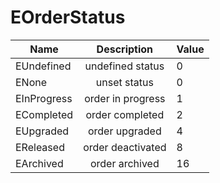 # EOrderStatus

| Name        |    Description    | Value |
| ----------- | :---------------: | ----- |
| EUndefined  |  undefined status | 0     |
| ENone       |    unset status   | 0     |
| EInProgress | order in progress | 1     |
| ECompleted  |  order completed  | 2     |
| EUpgraded   |   order upgraded  | 4     |
| EReleased   | order deactivated | 8     |
| EArchived   |   order archived  | 16    |
